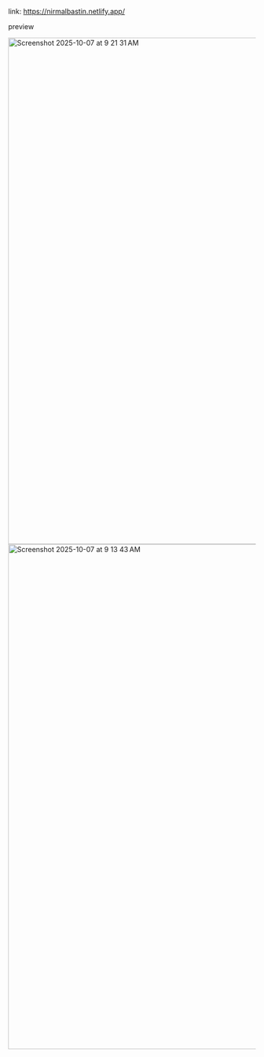 link: https://nirmalbastin.netlify.app/



preview

<img width="1680" height="1029" alt="Screenshot 2025-10-07 at 9 21 31 AM" src="https://github.com/user-attachments/assets/142a2935-08ec-4e57-88a4-c719ffa503a0" />


<img width="1680" height="1026" alt="Screenshot 2025-10-07 at 9 13 43 AM" src="https://github.com/user-attachments/assets/2de77180-f534-43a7-bc94-6a6c1d9caa54" />
